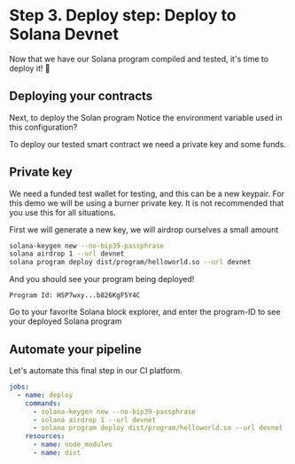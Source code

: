 # Step 3. Deploy step: Deploy to Solana Devnet

Now that we have our Solana program compiled and tested, it's time to deploy it! 🚀

## Deploying your contracts

Next, to deploy the Solan program
Notice the environment variable used in this configuration?

To deploy our tested smart contract we need a private key and some funds.

## Private key

We need a funded test wallet for testing, and this can be a new keypair.
For this demo we will be using a burner private key.
It is not recommended that you use this for all situations.

First we will generate a new key, we will airdrop ourselves a small amount

```bash
solana-keygen new --no-bip39-passphrase
solana airdrop 1 --url devnet
solana program deploy dist/program/helloworld.so --url devnet
```

And you should see your program being deployed!

```text
Program Id: HSP7wxy...b826KgF5Y4C
```

Go to your favorite Solana block explorer, and enter the program-ID to see your deployed Solana program

## Automate your pipeline

Let's automate this final step in our CI platform.

```yaml
jobs:
  - name: deploy
    commands:
      - solana-keygen new --no-bip39-passphrase
      - solana airdrop 1 --url devnet
      - solana program deploy dist/program/helloworld.so --url devnet
    resources:
      - name: node_modules
      - name: dist
```
